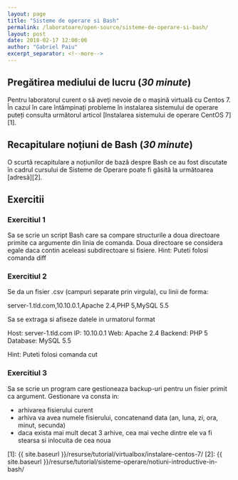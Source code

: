 ```yaml
---
layout: page
title: "Sisteme de operare si Bash"
permalink: /laboratoare/open-source/sisteme-de-operare-si-bash/
layout: post
date: 2018-02-17 12:00:00
author: "Gabriel Paiu"
excerpt_separator: <!--more-->
---
```


## Pregătirea mediului de lucru (*30 minute*)

Pentru laboratorul curent o să aveți nevoie de o mașină virtuală cu Centos 7.
În cazul în care întâmpinați probleme în instalarea sistemului de operare puteți consulta următorul articol [Instalarea sistemului de operare CentOS 7][1].

## Recapitulare noțiuni de Bash (*30 minute*)

O scurtă recapitulare a noțiunilor de bază despre Bash ce au fost discutate în cadrul cursului de Sisteme de Operare poate fi găsită la următoarea [adresă][2].

## Exercitii

### Exercitiul 1

Sa se scrie un script Bash care sa compare structurile a doua directoare primite ca argumente din linia de comanda. Doua directoare se considera egale daca contin aceleasi subdirectoare si fisiere.
Hint: Puteti folosi comanda diff

### Exercitiul 2

Se da un fisier .csv (campuri separate prin virgula), cu linii de forma:

server-1.tld.com,10.10.0.1,Apache 2.4,PHP 5,MySQL 5.5

Sa se extraga si afiseze datele in urmatorul format

Host: server-1.tld.com
IP: 10.10.0.1
Web: Apache 2.4
Backend: PHP 5
Database: MySQL 5.5

Hint: Puteti folosi comanda cut

### Exercitiul 3

Sa se scrie un program care gestioneaza backup-uri pentru un fisier primit ca argument.
Gestionare va consta in:
- arhivarea fisierului curent
- arhiva va avea numele fisierului, concatenand data (an, luna, zi, ora, minut, secunda)
- daca exista mai mult decat 3 arhive, cea mai veche dintre ele va fi stearsa si inlocuita de cea noua

[1]: {{ site.baseurl }}/resurse/tutorial/virtualbox/instalare-centos-7/
[2]: {{ site.baseurl }}/resurse/tutorial/sisteme-operare/notiuni-introductive-in-bash/
